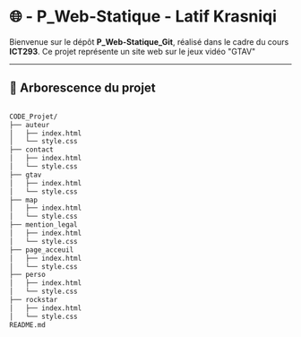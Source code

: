 # 🌐 - P_Web-Statique - Latif Krasniqi

Bienvenue sur le dépôt **P_Web-Statique_Git**, réalisé dans le cadre du cours **ICT293**. Ce projet représente un site web sur le jeux vidéo "GTAV"


---

## 📁 Arborescence du projet

```bash

CODE_Projet/
├── auteur
│   ├── index.html     
│   └── style.css
├── contact
│   ├── index.html
│   └── style.css
├── gtav
│   ├── index.html
│   └── style.css
├── map
│   ├── index.html
│   └── style.css
├── mention_legal
│   ├── index.html
│   └── style.css
├── page_acceuil
│   ├── index.html
│   └── style.css
├── perso
│   ├── index.html
│   └── style.css
├── rockstar
│   ├── index.html
│   └── style.css
README.md
